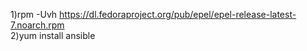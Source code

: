 1)rpm -Uvh https://dl.fedoraproject.org/pub/epel/epel-release-latest-7.noarch.rpm<br />
2)yum install ansible
